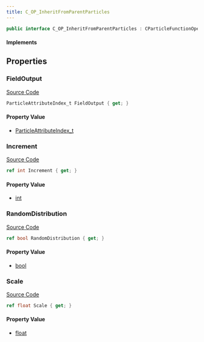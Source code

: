 ```yaml
---
title: C_OP_InheritFromParentParticles
---
```


```csharp
public interface C_OP_InheritFromParentParticles : CParticleFunctionOperator, CParticleFunction, ISchemaClass<CParticleFunction>, ISchemaClass<CParticleFunctionOperator>, ISchemaClass<C_OP_InheritFromParentParticles>, ISchemaField, ISchemaClass, INativeHandle
```

#### Implements

## Properties

### FieldOutput

[Source Code](https://github.com/swiftly-solution/swiftlys2/blob/main/managed/src/SwiftlyS2.Generated/Schemas/Interfaces/C_OP_InheritFromParentParticles.cs#L19)

```csharp
ParticleAttributeIndex_t FieldOutput { get; }
```

#### Property Value

- [ParticleAttributeIndex_t](/docs/api/shared/schemadefinitions/particleattributeindex_t)

### Increment

[Source Code](https://github.com/swiftly-solution/swiftlys2/blob/main/managed/src/SwiftlyS2.Generated/Schemas/Interfaces/C_OP_InheritFromParentParticles.cs#L21)

```csharp
ref int Increment { get; }
```

#### Property Value

- [int](https://learn.microsoft.com/dotnet/api/system.int32)

### RandomDistribution

[Source Code](https://github.com/swiftly-solution/swiftlys2/blob/main/managed/src/SwiftlyS2.Generated/Schemas/Interfaces/C_OP_InheritFromParentParticles.cs#L23)

```csharp
ref bool RandomDistribution { get; }
```

#### Property Value

- [bool](https://learn.microsoft.com/dotnet/api/system.boolean)

### Scale

[Source Code](https://github.com/swiftly-solution/swiftlys2/blob/main/managed/src/SwiftlyS2.Generated/Schemas/Interfaces/C_OP_InheritFromParentParticles.cs#L17)

```csharp
ref float Scale { get; }
```

#### Property Value

- [float](https://learn.microsoft.com/dotnet/api/system.single)

